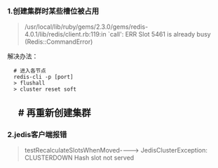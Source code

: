 ### 1.创建集群时某些槽位被占用
> /usr/local/lib/ruby/gems/2.3.0/gems/redis-4.0.1/lib/redis/client.rb:119:in `call': ERR Slot 5461 is already busy (Redis::CommandError)

解决办法：

      # 进入各节点
      redis-cli -p [port]
      > flushall
      > cluster reset soft
      # 再重新创建集群
---
### 2.jedis客户端报错

> testRecalculateSlotsWhenMoved----> JedisClusterException: CLUSTERDOWN Hash slot not served

